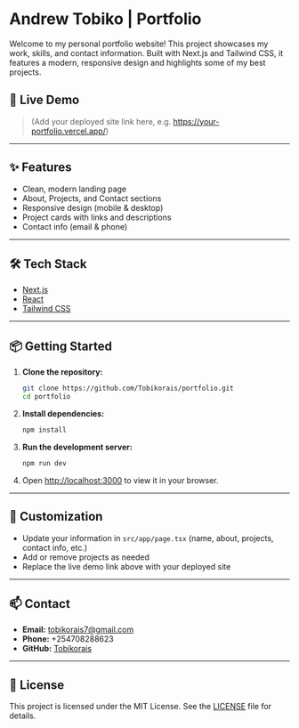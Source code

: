 # Andrew Tobiko | Portfolio

Welcome to my personal portfolio website! This project showcases my work, skills, and contact information. Built with Next.js and Tailwind CSS, it features a modern, responsive design and highlights some of my best projects.

## 🚀 Live Demo

> (Add your deployed site link here, e.g. https://your-portfolio.vercel.app/)

---

## ✨ Features
- Clean, modern landing page
- About, Projects, and Contact sections
- Responsive design (mobile & desktop)
- Project cards with links and descriptions
- Contact info (email & phone)

---

## 🛠️ Tech Stack
- [Next.js](https://nextjs.org/)
- [React](https://react.dev/)
- [Tailwind CSS](https://tailwindcss.com/)

---

## 📦 Getting Started

1. **Clone the repository:**
   ```bash
   git clone https://github.com/Tobikorais/portfolio.git
   cd portfolio
   ```
2. **Install dependencies:**
   ```bash
   npm install
   ```
3. **Run the development server:**
   ```bash
   npm run dev
   ```
4. Open [http://localhost:3000](http://localhost:3000) to view it in your browser.

---

## 📝 Customization
- Update your information in `src/app/page.tsx` (name, about, projects, contact info, etc.)
- Add or remove projects as needed
- Replace the live demo link above with your deployed site

---

## 📫 Contact

- **Email:** tobikorais7@gmail.com
- **Phone:** +254708288623
- **GitHub:** [Tobikorais](https://github.com/Tobikorais)

---

## 🪪 License

This project is licensed under the MIT License. See the [LICENSE](LICENSE) file for details.
